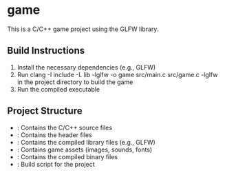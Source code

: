 # game

This is a C/C++ game project using the GLFW library.

## Build Instructions

1. Install the necessary dependencies (e.g., GLFW)
2. Run clang -I include -L lib -lglfw -o game src/main.c src/game.c -lglfw in the project directory to build the game
3. Run the compiled executable 

## Project Structure

- : Contains the C/C++ source files
- : Contains the header files
- : Contains the compiled library files (e.g., GLFW)
- : Contains game assets (images, sounds, fonts)
- : Contains the compiled binary files
- : Build script for the project
